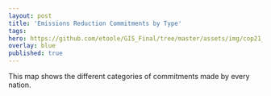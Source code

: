 ```yaml
---
layout: post
title: 'Emissions Reduction Commitments by Type'
tags:
hero: https://github.com/etoole/GIS_Final/tree/master/assets/img/cop21_logo.jpg
overlay: blue
published: true
---
```


This map shows the different categories of commitments made by every nation.
